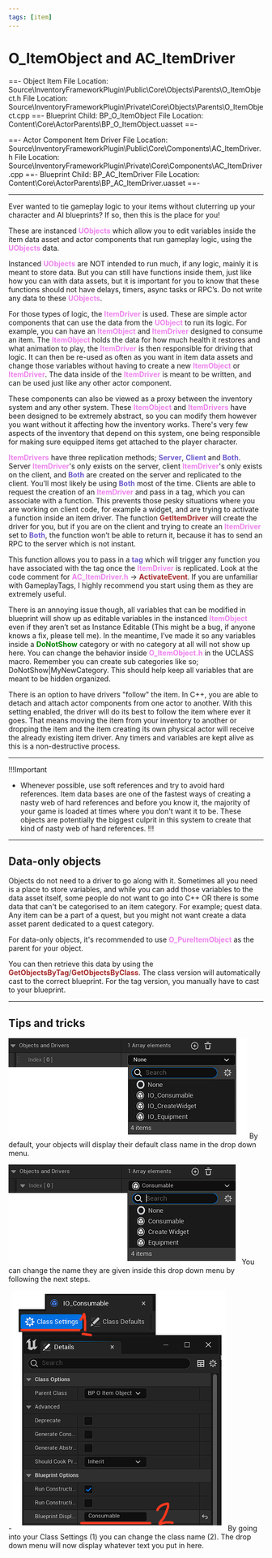 ```yaml
---
tags: [item]
---
```


# O_ItemObject and AC_ItemDriver
==- Object Item
File Location: Source\InventoryFrameworkPlugin\Public\Core\Objects\Parents\O_ItemObject.h
File Location: Source\InventoryFrameworkPlugin\Private\Core\Objects\Parents\O_ItemObject.cpp
==- Blueprint Child: BP_O_ItemObject
File Location: Content\Core\ActorParents\BP_O_ItemObject.uasset
==-

==- Actor Component Item Driver
File Location: Source\InventoryFrameworkPlugin\Public\Core\Components\AC_ItemDriver.h
File Location: Source\InventoryFrameworkPlugin\Private\Core\Components\AC_ItemDriver.cpp
==- Blueprint Child: BP_AC_ItemDriver
File Location: Content\Core\ActorParents\BP_AC_ItemDriver.uasset
==-




---
Ever wanted to tie gameplay logic to your items without cluterring up your character and AI blueprints? If so, then this is the place for you!

These are instanced <span style="color:violet">**UObjects**</span> which allow you to edit variables inside the item data asset and actor components that run gameplay logic, using the <span style="color:violet">**UObjects**</span> data.

Instanced <span style="color:violet">**UObjects**</span> are NOT intended to run much, if any logic, mainly it is meant to store data. But you can still have functions inside them, just like how you can with data assets, but it is important for you to know that these functions should not have delays, timers, async tasks or RPC’s. Do not write any data to these <span style="color:violet">**UObjects**</span>.

For those types of logic, the <span style="color:violet">**ItemDriver**</span> is used. These are simple actor components that can use the data from the <span style="color:violet">**UObject**</span> to run its logic. For example, you can have an <span style="color:violet">**ItemObject**</span> and <span style="color:violet">**ItemDriver**</span> designed to consume an item. The <span style="color:violet">**ItemObject**</span> holds the data for how much health it restores and what animation to play, the <span style="color:violet">**ItemDriver**</span> is then responsible for driving that logic. It can then be re-used as often as you want in item data assets and change those variables without having to create a new <span style="color:violet">**ItemObject**</span> or <span style="color:violet">**ItemDriver**</span>. The data inside of the <span style="color:violet">**ItemDriver**</span> is meant to be written, and can be used just like any other actor component.

These components can also be viewed as a proxy between the inventory system and any other system. These <span style="color:violet">**ItemObject**</span> and <span style="color:violet">**ItemDrivers**</span> have been designed to be extremely abstract, so you can modify them however you want without it affecting how the inventory works. There's very few aspects of the inventory that depend on this system, one being responsible for making sure equipped items get attached to the player character.

<span style="color:violet">**ItemDrivers**</span> have three replication methods; <span style="color:slateblue">**Server**</span>, <span style="color:slateblue">**Client**</span> and <span style="color:slateblue">**Both**</span>. Server <span style="color:violet">**ItemDriver**</span>'s only exists on the server, client <span style="color:violet">**ItemDriver**</span>'s only exists on the client, and <span style="color:slateblue">**Both**</span> are created on the server and replicated to the client. You’ll most likely be using <span style="color:slateblue">**Both**</span> most of the time. 
Clients are able to request the creation of an <span style="color:violet">**ItemDriver**</span> and pass in a tag, which you can associate with a function. This prevents those pesky situations where you are working on client code, for example a widget, and are trying to activate a function inside an item driver. 
The function <span style="color:brown">**GetItemDriver**</span> will create the driver for you, but if you are on the client and trying to create an <span style="color:violet">**ItemDriver**</span> set to <span style="color:slateblue">**Both**</span>, the function won’t be able to return it, because it has to send an RPC to the server which is not instant. 

This function allows you to pass in a <span style="color:slateblue">**tag**</span> which will trigger any function you have associated with the tag once the <span style="color:violet">**ItemDriver**</span> is replicated. Look at the code comment for <span style="color:violet">**AC_ItemDriver.h**</span> -> <span style="color:brown">**ActivateEvent**</span>.
If you are unfamiliar with GameplayTags, I highly recommend you start using them as they are extremely useful.

There is an annoying issue though, all variables that can be modified in blueprint will show up as editable variables in the instanced <span style="color:violet">**ItemObject**</span> even if they aren’t set as Instance Editable (This might be a bug, if anyone knows a fix, please tell me). In the meantime, I’ve made it so any variables inside a <span style="color:green">**DoNotShow**</span> category or with no category at all will not show up here. You can change the behavior inside <span style="color:violet">**O_ItemObject.h**</span> in the UCLASS macro. Remember you can create sub categories like so; DoNotShow|MyNewCategory. This should help keep all variables that are meant to be hidden organized.

There is an option to have drivers "follow" the item. In C++, you are able to detach and attach actor components from one actor to another. With this setting enabled, the driver will do its best to follow the item where ever it goes. That means moving the item from your inventory to another or dropping the item and the item creating its own physical actor will receive the already existing item driver. Any timers and variables are kept alive as this is a non-destructive process.


---
!!!Important
- Whenever possible, use soft references and try to avoid hard references. Item data bases are one of the fastest ways of creating a nasty web of hard references and before you know it, the majority of your game is loaded at times where you don't want it to be. These objects are potentially the biggest culprit in this system to create that kind of nasty web of hard references.
!!!

---
## Data-only objects
Objects do not need to a driver to go along with it. Sometimes all you need is a place to store variables, and while you can add those variables to the data asset itself, some people do not want to go into C++ OR there is some data that can't be categorised to an item category. For example; quest data. Any item can be a part of a quest, but you might not want create a data asset parent dedicated to a quest category.

For data-only objects, it's recommended to use <span style="color:violet">**O_PureItemObject**</span> as the parent for your object.

You can then retrieve this data by using the <span style="color:brown">**GetObjectsByTag**</span>/<span style="color:brown">**GetObjectsByClass**</span>. The class version will automatically cast to the correct blueprint. For the tag version, you manually have to cast to your blueprint.

---
## Tips and tricks

![](/pictures/BadObjectClassNames.png)
By default, your objects will display their default class name in the drop down menu.


![](/pictures/GoodObjectClassNames.png)
You can change the name they are given inside this drop down menu by following the next steps.

-![](/pictures/ClassNameExample.png)
By going into your Class Settings (1) you can change the class name (2). The drop down menu will now display whatever text you put in here.